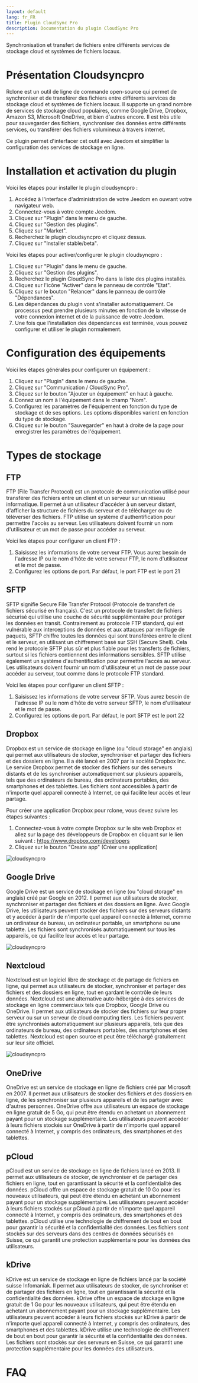 ```yaml
---
layout: default
lang: fr_FR
title: Plugin CloudSync Pro
description: Documentation du plugin CloudSync Pro
---
```


Synchronisation et transfert de fichiers entre différents services de stockage cloud et systèmes de fichiers locaux.

Présentation Cloudsyncpro
=========================
Rclone est un outil de ligne de commande open-source qui permet de synchroniser et de transférer des fichiers entre différents services de stockage cloud et systèmes de fichiers locaux. Il supporte un grand nombre de services de stockage cloud populaires, comme Google Drive, Dropbox, Amazon S3, Microsoft OneDrive, et bien d'autres encore. Il est très utile pour sauvegarder des fichiers, synchroniser des données entre différents services, ou transférer des fichiers volumineux à travers internet.

Ce plugin permet d'interfacer cet outil avec Jeedom et simplifier la configuration des services de stockage en ligne.

Installation et activation du plugin
====================================

Voici les étapes pour installer le plugin cloudsyncpro :

1. Accédez à l'interface d'administration de votre Jeedom en ouvrant votre navigateur web.
2. Connectez-vous à votre compte Jeedom.
3. Cliquez sur "Plugin" dans le menu de gauche.
4. Cliquez sur "Gestion des plugins".
5. Cliquez sur "Market".
6. Recherchez le plugin cloudsyncpro et cliquez dessus.
7. Cliquez sur "Installer stable/beta".

Voici les étapes pour activer/configurer le plugin cloudsyncpro :

1. Cliquez sur "Plugin" dans le menu de gauche.
2. Cliquez sur "Gestion des plugins".
3. Recherchez le plugin CloudSync Pro dans la liste des plugins installés.
4. Cliquez sur l'icône "Activer" dans le panneau de contrôle "Etat".
5. Cliquez sur le bouton "Relancer" dans le panneau de contrôle "Dépendances".
6. Les dépendances du plugin vont s'installer automatiquement. Ce processus peut prendre plusieurs minutes en fonction de la vitesse de votre connexion internet et de la puissance de votre Jeedom.
7. Une fois que l'installation des dépendances est terminée, vous pouvez configurer et utiliser le plugin normalement.

Configuration des équipements
=============================

Voici les étapes générales pour configurer un équipement :

1. Cliquez sur "Plugin" dans le menu de gauche.
2. Cliquez sur "Communication / CloudSync Pro".
3. Cliquez sur le bouton "Ajouter un équipement" en haut à gauche.
4. Donnez un nom à l'équipement dans le champ "Nom".
5. Configurez les paramètres de l'équipement en fonction du type de stockage et de ses options. Les options disponibles varient en fonction du type de stockage.
6. Cliquez sur le bouton "Sauvegarder" en haut à droite de la page pour enregistrer les paramètres de l'équipement.

Types de stockage
=================

FTP
---

FTP (File Transfer Protocol) est un protocole de communication utilisé pour transférer des fichiers entre un client et un serveur sur un réseau informatique. Il permet à un utilisateur d'accéder à un serveur distant, d'afficher la structure de fichiers du serveur et de télécharger ou de téléverser des fichiers.
FTP utilise un système d'authentification pour permettre l'accès au serveur. Les utilisateurs doivent fournir un nom d'utilisateur et un mot de passe pour accéder au serveur.

Voici les étapes pour configurer un client FTP :

1. Saisissez les informations de votre serveur FTP. Vous aurez besoin de l'adresse IP ou le nom d'hôte de votre serveur FTP, le nom d'utilisateur et le mot de passe.
2. Configurez les options de port. Par défaut, le port FTP est le port 21

SFTP
----

SFTP signifie Secure File Transfer Protocol (Protocole de transfert de fichiers sécurisé en français). C'est un protocole de transfert de fichiers sécurisé qui utilise une couche de sécurité supplémentaire pour protéger les données en transit.
Contrairement au protocole FTP standard, qui est vulnérable aux interceptions de données et aux attaques par reniflage de paquets, SFTP chiffre toutes les données qui sont transférées entre le client et le serveur, en utilisant un chiffrement basé sur SSH (Secure Shell). Cela rend le protocole SFTP plus sûr et plus fiable pour les transferts de fichiers, surtout si les fichiers contiennent des informations sensibles.
SFTP utilise également un système d'authentification pour permettre l'accès au serveur. Les utilisateurs doivent fournir un nom d'utilisateur et un mot de passe pour accéder au serveur, tout comme dans le protocole FTP standard.

Voici les étapes pour configurer un client SFTP :

1. Saisissez les informations de votre serveur SFTP. Vous aurez besoin de l'adresse IP ou le nom d'hôte de votre serveur SFTP, le nom d'utilisateur et le mot de passe.
2. Configurez les options de port. Par défaut, le port SFTP est le port 22

Dropbox
-------

Dropbox est un service de stockage en ligne (ou "cloud storage" en anglais) qui permet aux utilisateurs de stocker, synchroniser et partager des fichiers et des dossiers en ligne. Il a été lancé en 2007 par la société Dropbox Inc.
Le service Dropbox permet de stocker des fichiers sur des serveurs distants et de les synchroniser automatiquement sur plusieurs appareils, tels que des ordinateurs de bureau, des ordinateurs portables, des smartphones et des tablettes. Les fichiers sont accessibles à partir de n'importe quel appareil connecté à Internet, ce qui facilite leur accès et leur partage.

Pour créer une application Dropbox pour rclone, vous devez suivre les étapes suivantes :

1. Connectez-vous à votre compte Dropbox sur le site web Dropbox et allez sur la page des développeurs de Dropbox en cliquant sur le lien suivant :
https://www.dropbox.com/developers
2. Cliquez sur le bouton "Create app" (Créer une application)


![cloudsyncpro](../images/162caa41f06afcf36200c23318e2bcc6.png)

Google Drive
------------

Google Drive est un service de stockage en ligne (ou "cloud storage" en anglais) créé par Google en 2012. Il permet aux utilisateurs de stocker, synchroniser et partager des fichiers et des dossiers en ligne.
Avec Google Drive, les utilisateurs peuvent stocker des fichiers sur des serveurs distants et y accéder à partir de n'importe quel appareil connecté à Internet, comme un ordinateur de bureau, un ordinateur portable, un smartphone ou une tablette. Les fichiers sont synchronisés automatiquement sur tous les appareils, ce qui facilite leur accès et leur partage.

![cloudsyncpro](../images/ac2bbda15c853d03741c379cdf497dd0.png)

Nextcloud
---------

Nextcloud est un logiciel libre de stockage et de partage de fichiers en ligne, qui permet aux utilisateurs de stocker, synchroniser et partager des fichiers et des dossiers en ligne, tout en gardant le contrôle de leurs données.
Nextcloud est une alternative auto-hébergée à des services de stockage en ligne commerciaux tels que Dropbox, Google Drive ou OneDrive. Il permet aux utilisateurs de stocker des fichiers sur leur propre serveur ou sur un serveur de cloud computing tiers. Les fichiers peuvent être synchronisés automatiquement sur plusieurs appareils, tels que des ordinateurs de bureau, des ordinateurs portables, des smartphones et des tablettes.
Nextcloud est open source et peut être téléchargé gratuitement sur leur site officiel.

![cloudsyncpro](../images/1a58b154a37a7ae02101076eb303571c.png)

OneDrive
--------

OneDrive est un service de stockage en ligne de fichiers créé par Microsoft en 2007. Il permet aux utilisateurs de stocker des fichiers et des dossiers en ligne, de les synchroniser sur plusieurs appareils et de les partager avec d'autres personnes.
OneDrive offre aux utilisateurs un espace de stockage en ligne gratuit de 5 Go, qui peut être étendu en achetant un abonnement payant pour un stockage supplémentaire. Les utilisateurs peuvent accéder à leurs fichiers stockés sur OneDrive à partir de n'importe quel appareil connecté à Internet, y compris des ordinateurs, des smartphones et des tablettes.

pCloud
------

pCloud est un service de stockage en ligne de fichiers lancé en 2013. Il permet aux utilisateurs de stocker, de synchroniser et de partager des fichiers en ligne, tout en garantissant la sécurité et la confidentialité des données.
pCloud offre un espace de stockage gratuit de 10 Go pour les nouveaux utilisateurs, qui peut être étendu en achetant un abonnement payant pour un stockage supplémentaire. Les utilisateurs peuvent accéder à leurs fichiers stockés sur pCloud à partir de n'importe quel appareil connecté à Internet, y compris des ordinateurs, des smartphones et des tablettes.
pCloud utilise une technologie de chiffrement de bout en bout pour garantir la sécurité et la confidentialité des données. Les fichiers sont stockés sur des serveurs dans des centres de données sécurisés en Suisse, ce qui garantit une protection supplémentaire pour les données des utilisateurs.

kDrive
------

kDrive est un service de stockage en ligne de fichiers lancé par la société suisse Infomaniak. Il permet aux utilisateurs de stocker, de synchroniser et de partager des fichiers en ligne, tout en garantissant la sécurité et la confidentialité des données.
kDrive offre un espace de stockage en ligne gratuit de 1 Go pour les nouveaux utilisateurs, qui peut être étendu en achetant un abonnement payant pour un stockage supplémentaire. Les utilisateurs peuvent accéder à leurs fichiers stockés sur kDrive à partir de n'importe quel appareil connecté à Internet, y compris des ordinateurs, des smartphones et des tablettes.
kDrive utilise une technologie de chiffrement de bout en bout pour garantir la sécurité et la confidentialité des données. Les fichiers sont stockés sur des serveurs en Suisse, ce qui garantit une protection supplémentaire pour les données des utilisateurs.

FAQ
===
